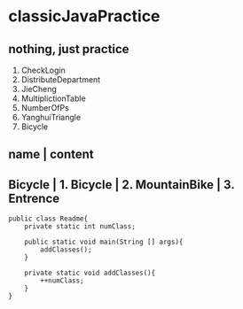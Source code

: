 # classicJavaPractice
## nothing, just practice

1. CheckLogin
2. DistributeDepartment
3. JieCheng
4. MultiplictionTable
5. NumberOfPs
6. YanghuiTriangle
7. Bicycle

  name      | content
------------------------------
  Bicycle   | 1. Bicycle
            | 2. MountainBike
            | 3. Entrence
------------------------------

```
public class Readme{
    private static int numClass;

    public static void main(String [] args){
        addClasses();
    }

    private static void addClasses(){
        ++numClass;
    }
}
```
